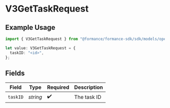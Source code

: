 # V3GetTaskRequest

## Example Usage

```typescript
import { V3GetTaskRequest } from "@formance/formance-sdk/sdk/models/operations";

let value: V3GetTaskRequest = {
  taskID: "<id>",
};
```

## Fields

| Field              | Type               | Required           | Description        |
| ------------------ | ------------------ | ------------------ | ------------------ |
| `taskID`           | *string*           | :heavy_check_mark: | The task ID        |